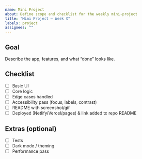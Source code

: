 ```yaml
---
name: Mini Project
about: Define scope and checklist for the weekly mini‑project
title: "Mini Project — Week X"
labels: project
assignees: ""
---
```


## Goal
Describe the app, features, and what “done” looks like.

## Checklist
- [ ] Basic UI
- [ ] Core logic
- [ ] Edge cases handled
- [ ] Accessibility pass (focus, labels, contrast)
- [ ] README with screenshot/gif
- [ ] Deployed (Netlify/Vercel/pages) & link added to repo README

## Extras (optional)
- [ ] Tests
- [ ] Dark mode / theming
- [ ] Performance pass

